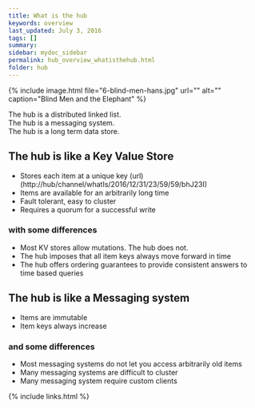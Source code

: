 ```yaml
---
title: What is the hub
keywords: overview
last_updated: July 3, 2016
tags: []
summary: 
sidebar: mydoc_sidebar
permalink: hub_overview_whatisthehub.html
folder: hub
---
```


{% include image.html file="6-blind-men-hans.jpg" url="" alt="" caption="Blind Men and the Elephant" %}

The hub is a distributed linked list.   
The hub is a messaging system.   
The hub is a long term data store.   

## The hub is like a Key Value Store 
* Stores each item at a unique key (url) (http://hub/channel/whatIs/2016/12/31/23/59/59/bhJ23I)
* Items are available for an arbitrarily long time
* Fault tolerant, easy to cluster
* Requires a quorum for a successful write 

### with some differences 
* Most KV stores allow mutations.  The hub does not.
* The hub imposes that all item keys always move forward in time
* The hub offers ordering guarantees to provide consistent answers to time based queries
 
## The hub is like a Messaging system
* Items are immutable
* Item keys always increase

### and some differences
* Most messaging systems do not let you access arbitrarily old items
* Many messaging systems are difficult to cluster
* Many messaging system require custom clients


{% include links.html %}